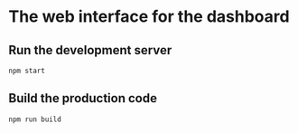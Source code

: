 # The web interface for the dashboard
## Run the development server
```shell
npm start
```

## Build the production code
```shell
npm run build
```

